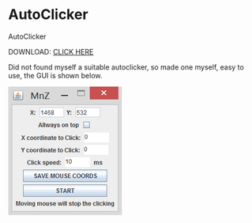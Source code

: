 AutoClicker
===========

AutoClicker

DOWNLOAD: <a href="https://dl.dropboxusercontent.com/u/110077109/programs/AutoClicker.jar">CLICK HERE</a>

Did not found myself a suitable autoclicker, so made one myself, easy to use, the GUI is shown below.

<img src="https://raw.githubusercontent.com/maanuz/AutoClicker/master/autoclicker.png" title="pic1" alt="pic1"/>
